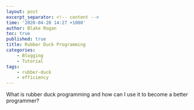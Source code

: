 ```yaml
---
layout: post
excerpt_separator: <!-- content -->
time: '2020-04-20 14:27 +1000'
author: Blake Rogan
toc: true
published: true
title: Rubber Duck Programming
categories: 
    - Blogging
    - Tutorial
tags: 
    - rubber-duck
    - efficiency
---
```


What is rubber duck programming and how can I use it to become a better programmer?
